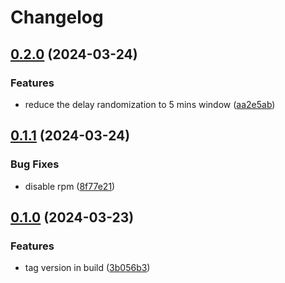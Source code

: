 # Changelog

## [0.2.0](https://github.com/returnearly/pkgs.observer-agent/compare/v0.1.1...v0.2.0) (2024-03-24)


### Features

* reduce the delay randomization to 5 mins window ([aa2e5ab](https://github.com/returnearly/pkgs.observer-agent/commit/aa2e5abcd2d0c1827844c468106d6e40cd9906ee))

## [0.1.1](https://github.com/returnearly/pkgs.observer-agent/compare/v0.1.0...v0.1.1) (2024-03-24)


### Bug Fixes

* disable rpm ([8f77e21](https://github.com/returnearly/pkgs.observer-agent/commit/8f77e21ebfd0ed5b791687903ddcef30e49ddb1a))

## [0.1.0](https://github.com/returnearly/pkgs.observer-agent/compare/v0.0.9...v0.1.0) (2024-03-23)


### Features

* tag version in build ([3b056b3](https://github.com/returnearly/pkgs.observer-agent/commit/3b056b367b6a00d47eb50eeab34551a8ba890d91))
